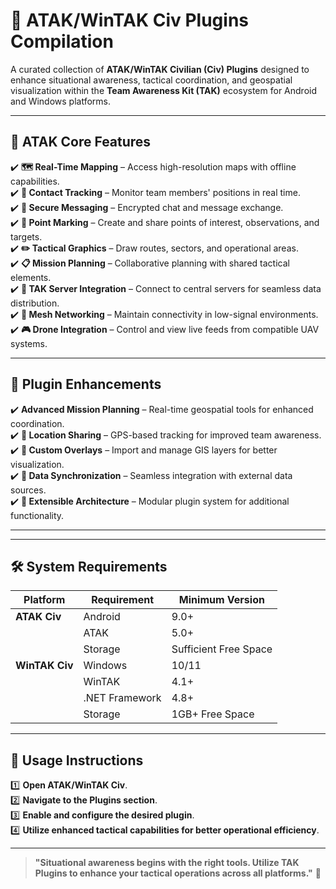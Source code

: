 # 📡 ATAK/WinTAK Civ Plugins Compilation
A curated collection of **ATAK/WinTAK Civilian (Civ) Plugins** designed to enhance situational awareness, tactical coordination, and geospatial visualization within the **Team Awareness Kit (TAK)** ecosystem for Android and Windows platforms.

---

## 🚀 ATAK Core Features
✔️ **🗺️ Real-Time Mapping** – Access high-resolution maps with offline capabilities.  
✔️ **👥 Contact Tracking** – Monitor team members' positions in real time.  
✔️ **📱 Secure Messaging** – Encrypted chat and message exchange.  
✔️ **📍 Point Marking** – Create and share points of interest, observations, and targets.  
✔️ **✏️ Tactical Graphics** – Draw routes, sectors, and operational areas.  
✔️ **📋 Mission Planning** – Collaborative planning with shared tactical elements.  
✔️ **🔗 TAK Server Integration** – Connect to central servers for seamless data distribution.  
✔️ **📶 Mesh Networking** – Maintain connectivity in low-signal environments.  
✔️ **🎮 Drone Integration** – Control and view live feeds from compatible UAV systems.  

---

## 🔌 Plugin Enhancements
✔️ **Advanced Mission Planning** – Real-time geospatial tools for enhanced coordination.  
✔️ **📍 Location Sharing** – GPS-based tracking for improved team awareness.  
✔️ **📡 Custom Overlays** – Import and manage GIS layers for better visualization.  
✔️ **🔄 Data Synchronization** – Seamless integration with external data sources.  
✔️ **🔌 Extensible Architecture** – Modular plugin system for additional functionality.  

---

---

## 🛠 System Requirements

| Platform | Requirement | Minimum Version |
|----------|-------------|----------------|
| **ATAK Civ** | Android | 9.0+ |
| | ATAK | 5.0+ |
| | Storage | Sufficient Free Space |
| **WinTAK Civ** | Windows | 10/11 |
| | WinTAK | 4.1+ |
| | .NET Framework | 4.8+ |
| | Storage | 1GB+ Free Space |

---

## 📝 Usage Instructions
1️⃣ **Open ATAK/WinTAK Civ**.  
2️⃣ **Navigate to the Plugins section**.  
3️⃣ **Enable and configure the desired plugin**.  
4️⃣ **Utilize enhanced tactical capabilities for better operational efficiency**.  

---

> **"Situational awareness begins with the right tools. Utilize TAK Plugins to enhance your tactical operations across all platforms."** 🚀

